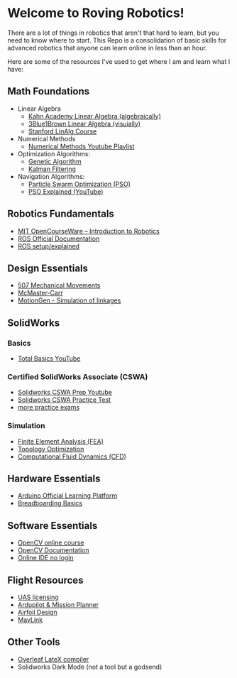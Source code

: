 # Welcome to Roving Robotics!

There are a lot of things in robotics that aren't that hard to learn, but you need to know where to start. This Repo is a consolidation of basic skills for advanced robotics that anyone can learn online in less than an hour.

Here are some of the resources I've used to get where I am and learn what I have:

## Math Foundations
- Linear Algebra
    - [Kahn Academy Linear Algebra (algebraically)](https://www.khanacademy.org/math/linear-algebra)
    - [3Blue1Brown Linear Algebra (visuially)](https://www.3blue1brown.com/topics/linear-algebra)
    - [Stanford LinAlg Course](https://see.stanford.edu/Course/EE263)
- Numerical Methods
    - [Numerical Methods Youtube Playlist](https://www.youtube.com/playlist?list=PLkZjai-2Jcxn35XnijUtqqEg0Wi5Sn8ab)
- Optimization Algorithms: 
    - [Genetic Algorithm](https://en.wikipedia.org/wiki/Genetic_algorithm)
    - [Kalman Filtering](https://en.wikipedia.org/wiki/Kalman_filter)
- Navigation Algorithms:
    - [Particle Swarm Optimization (PSO)](https://en.wikipedia.org/wiki/Particle_swarm_optimization)
    - [PSO Explained (YouTube)](https://www.youtube.com/watch?v=JhgDMAm-imI)
## Robotics Fundamentals
- [MIT OpenCourseWare – Introduction to Robotics](https://ocw.mit.edu/courses/mechanical-engineering/2-12-introduction-to-robotics-fall-2005/)
- [ROS Official Documentation](http://wiki.ros.org/ROS/Tutorials)
- [ROS setup/explained](https://www.rosroboticslearning.com/basics-of-ros)
## Design Essentials
- [507 Mechanical Movements](https://507movements.com)
- [McMaster-Carr](https://www.mcmaster.com)
- [MotionGen - Simulation of linkages](https://motiongen.io)
## SolidWorks
### Basics
- [Total Basics YouTube](https://www.youtube.com/watch?v=CiBwrjUeB8U)
### Certified SolidWorks Associate (CSWA)
- [Solidworks CSWA Prep Youtube](https://www.youtube.com/playlist?list=PLE5C6B3135D7D277F)
- [Solidworks CSWA Practice Test](https://www.solidworks.com/sites/default/files/2017-12/CSWASampleExam.pdf)
- [more practice exams](https://www.solidworks.com/sites/default/filesd10/migration/SWEDU_CSWAExam_PracticeProblems.zip)
### Simulation
- [Finite Element Analysis (FEA)](https://youtu.be/2LDSQMCeBBs)
- [Topology Optimization](https://www.youtube.com/watch?v=wYhOhYffyNo)
- [Computational Fluid Dynamics (CFD)](https://www.youtube.com/watch?v=UdPA1DCz-Mc)
## Hardware Essentials
- [Arduino Official Learning Platform](https://www.arduino.cc/en/Tutorial/HomePage)
- [Breadboarding Basics](https://www.instructables.com/Breadboard-Basics-for-Absolute-Begginers/)
## Software Essentials
- [OpenCV online course](opencv.org/university/free-opencv-course/)
- [OpenCV Documentation](https://docs.opencv.org/4.x/)
- [Online IDE no login](https://www.programiz.com/python-programming/online-compiler/)
## Flight Resources
- [UAS licensing](https://www.scouting.org/the-recreational-uas-safety-test/)
- [Ardupilot & Mission Planner](https://ardupilot.org/ardupilot/)
- [Airfoil Design](http://www.airfoiltools.com)
- [MavLink](https://ardupilot.org/dev/docs/mavlink-commands.html)

## Other Tools
- [Overleaf LateX compiler](https://www.overleaf.com)
- Solidworks Dark Mode (not a tool but a godsend)


